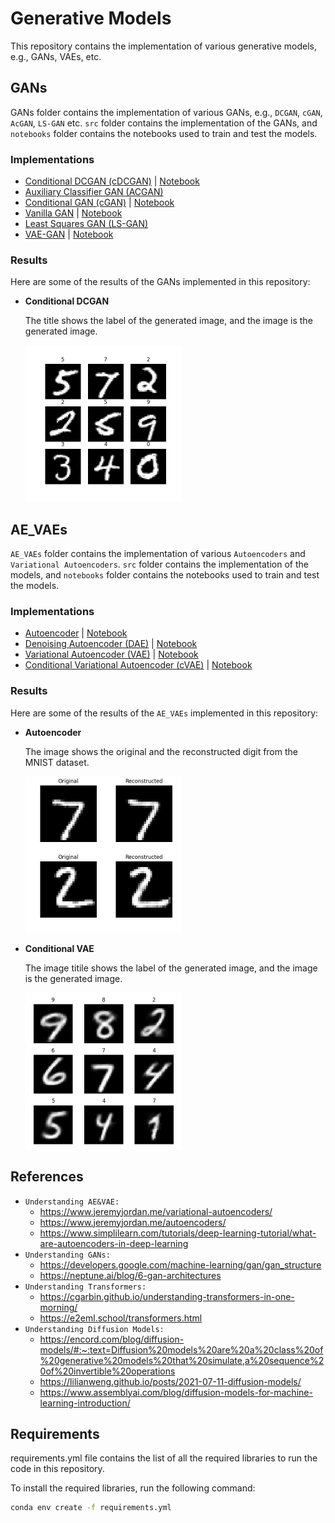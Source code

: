 # Generative Models
This repository contains the implementation of various generative models, e.g., GANs, VAEs, etc. 

## GANs
GANs folder contains the implementation of various GANs, e.g., `DCGAN`, `cGAN`, `AcGAN`, `LS-GAN` etc. 
 `src` folder contains the implementation of the GANs, and `notebooks` folder contains the notebooks used to train and test the models.
 
 ### Implementations
- [Conditional DCGAN (cDCGAN)](models/GANs/src/cDCGAN.py) | [Notebook](models/GANs/notebooks/cDCGAN.ipynb)
- [Auxiliary Classifier GAN (ACGAN)](models/GANs/src/AcGAN.py)
- [Conditional GAN (cGAN)](models/GANs/src/cGAN.py) | [Notebook](models/GANs/notebooks/cGAN.ipynb)
- [Vanilla GAN](models/GANs/src/GAN.py) | [Notebook](models/GANs/notebooks/GAN.ipynb)
- [Least Squares GAN (LS-GAN)](models/GANs/src/LS_GAN.py)
- [VAE-GAN](models/GANs/src/VAE_GAN.py) | [Notebook](models/GANs/notebooks/VAE_GAN.ipynb)

 ### Results
 Here are some of the results of the GANs implemented in this repository:
- **Conditional DCGAN**

    The title shows the label of the generated image, and the image is the generated image.

    <img src="results/cDCGAN_MNIST.png" width="250" height="250" alt="cDCGAN">




## AE_VAEs
`AE_VAEs` folder contains the implementation of various `Autoencoders` and `Variational Autoencoders`.
    `src` folder contains the implementation of the models, and `notebooks` folder contains the notebooks used to train and test the models.

### Implementations
- [Autoencoder](models/AE_VAEs/src/AE.py) | [Notebook](models/AE_VAEs/notebooks/AE.ipynb)
- [Denoising Autoencoder (DAE)](models/AE_VAEs/src/denoising_AE.py) | [Notebook](models/AE_VAEs/notebooks/denoising_AE.ipynb)
- [Variational Autoencoder (VAE)](models/AE_VAEs/src/VAE.py) | [Notebook](models/AE_VAEs/notebooks/VAE.ipynb)
- [Conditional Variational Autoencoder (cVAE)](models/AE_VAEs/src/cVAE.py)
 | [Notebook](models/AE_VAEs/notebooks/cVAE.ipynb)


### Results
Here are some of the results of the `AE_VAEs` implemented in this repository:

- **Autoencoder**

    The image shows the original and the reconstructed digit
    from the MNIST dataset.

    <img src="results/AE_MNIST.png" width="250" height="250" alt="AE">


- **Conditional VAE**

    The image titile shows the label of the generated image, and the image is the generated image.

    <img src="results/cVAE_MNIST.png" width="250" height="250" alt="cVAE">

## References
- `Understanding AE&VAE: `
    - https://www.jeremyjordan.me/variational-autoencoders/
    - https://www.jeremyjordan.me/autoencoders/
    - https://www.simplilearn.com/tutorials/deep-learning-tutorial/what-are-autoencoders-in-deep-learning
- `Understanding GANs: `
    - https://developers.google.com/machine-learning/gan/gan_structure
    - https://neptune.ai/blog/6-gan-architectures
- `Understanding Transformers: ` 
    - https://cgarbin.github.io/understanding-transformers-in-one-morning/
    - https://e2eml.school/transformers.html
- `Understanding Diffusion Models: `
    - https://encord.com/blog/diffusion-models/#:~:text=Diffusion%20models%20are%20a%20class%20of%20generative%20models%20that%20simulate,a%20sequence%20of%20invertible%20operations
    - https://lilianweng.github.io/posts/2021-07-11-diffusion-models/
    - https://www.assemblyai.com/blog/diffusion-models-for-machine-learning-introduction/




## Requirements
requirements.yml file contains the list of all the required libraries to run the code in this repository.

To install the required libraries, run the following command:
```bash
conda env create -f requirements.yml
```






